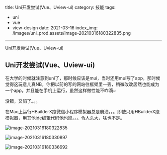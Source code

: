 title: Uni开发尝试(Vue、Uview-ui)
category: 技能
tags: 
  - uni
  - vue
  - view-design
date: 2021-03-16
index_img: /images/uni_prod.assets/image-20210316180322835.png

---

Uni开发尝试(Vue、Uview-ui)

<!--more-->

## Uni开发尝试(Vue、Uview-ui)

在大学的时候就注意到uni了，那时候应该是mui，当时还用mui写了app，那时候觉得这玩意儿真NB，你把以前的写的网站往框架里一丢，稍微改改居然也能成为一个app，并且能在手机上运行，虽然这样做性能不咋滴~

没错，又鸽了。。。

在Mac上运行HBuilderX跑微信小程序模拟器总是崩溃。。。即使只用HBuilderX跑模拟器，用其他ide编辑代码他也崩。。。令人头大，啥也不是。



![image-20210316180322835](/images/uni_prod.assets/image-20210316180322835.png)

![image-20210316180330897](/images/uni_prod.assets/image-20210316180330897.png)

![image-20210316180336692](/images/uni_prod.assets/image-20210316180336692.png)